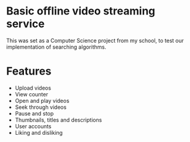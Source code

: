 # Basic offline video streaming service
This was set as a Computer Science project from my school, to test our implementation of searching algorithms.

# Features
- Upload videos
- View counter
- Open and play videos
- Seek through videos
- Pause and stop
- Thumbnails, titles and descriptions
- User accounts
- Liking and disliking
